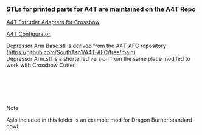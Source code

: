 ### STLs for printed parts for A4T are maintained on the A4T Repo

[A4T Extruder Adapters for Crossbow](https://github.com/Armchair-Heavy-Industries/A4T/tree/main/STL/Extruder%20Adapters/For%20Crossbow%20filament%20cutter)

[A4T Configurator](https://a4t.wizards-enclave.net/)


Depressor Arm Base.stl is derived from the A4T-AFC repository (https://github.com/SouthAsh1/A4T-AFC/tree/main)<br/>
Depressor Arm.stl is a shortened version from the same place modifed to work with Crossbow Cutter.

<br/><br/><br/><br/>

> [!NOTE] 
> Aslo included in this folder is an example mod for Dragon Burner standard cowl.

